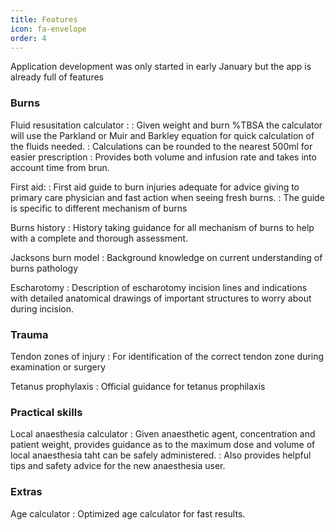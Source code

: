 ```yaml
---
title: Features
icon: fa-envelope
order: 4
---
```


Application development was only started in early January but the app is already full of features

### Burns

Fluid resusitation calculator :
:  Given weight and burn %TBSA the calculator will use the Parkland or Muir and Barkley equation for quick calculation of the fluids needed. 
:  Calculations can be rounded to the nearest 500ml for easier prescription
:  Provides both volume and infusion rate and takes into account time from brun.

First aid:
:  First aid guide to burn injuries adequate for advice giving to primary care physician and fast action when seeing fresh burns.
:  The guide is specific to different mechanism of burns

Burns history
:  History taking guidance for all mechanism of burns to help with a complete and thorough assessment.

Jacksons burn model
:  Background knowledge on current understanding of burns pathology

Escharotomy
:  Description of escharotomy incision lines and indications with detailed anatomical drawings of important structures to worry about during incision.

### Trauma

Tendon zones of injury
:  For identification of the correct tendon zone during examination or surgery

Tetanus prophylaxis
:  Official guidance for tetanus prophilaxis

### Practical skills

Local anaesthesia calculator
:  Given anaesthetic agent, concentration and patient weight, provides guidance as to the maximum dose and volume of local anaesthesia taht can be safely administered. 
:  Also provides helpful tips and safety advice for the new anaesthesia user.

### Extras

Age calculator
:  Optimized age calculator for fast results.
